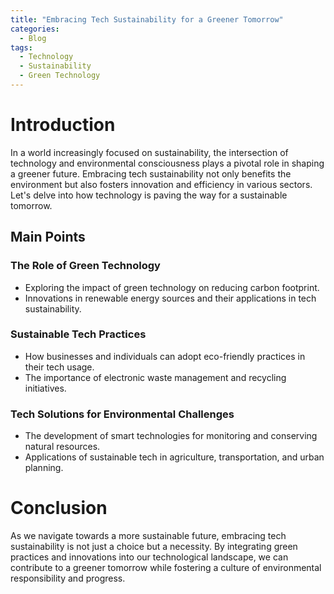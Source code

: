 ```yaml
---
title: "Embracing Tech Sustainability for a Greener Tomorrow"
categories:
  - Blog
tags:
  - Technology
  - Sustainability
  - Green Technology
---
```


# Introduction
In a world increasingly focused on sustainability, the intersection of technology and environmental consciousness plays a pivotal role in shaping a greener future. Embracing tech sustainability not only benefits the environment but also fosters innovation and efficiency in various sectors. Let's delve into how technology is paving the way for a sustainable tomorrow.

## Main Points
### The Role of Green Technology
- Exploring the impact of green technology on reducing carbon footprint.
- Innovations in renewable energy sources and their applications in tech sustainability.
  
### Sustainable Tech Practices
- How businesses and individuals can adopt eco-friendly practices in their tech usage.
- The importance of electronic waste management and recycling initiatives.

### Tech Solutions for Environmental Challenges
- The development of smart technologies for monitoring and conserving natural resources.
- Applications of sustainable tech in agriculture, transportation, and urban planning.

# Conclusion
As we navigate towards a more sustainable future, embracing tech sustainability is not just a choice but a necessity. By integrating green practices and innovations into our technological landscape, we can contribute to a greener tomorrow while fostering a culture of environmental responsibility and progress.